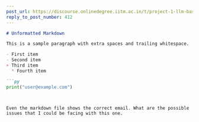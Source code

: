 ```yaml
---
post_url: https://discourse.onlinedegree.iitm.ac.in/t/project-1-llm-based-automation-agent-discussion-thread-tds-jan-2025/164277/413
reply_to_post_number: 412
---
```

```markdown
# Unformatted Markdown

This is a sample paragraph with extra spaces and trailing whitespace.

- First item
- Second item
+ Third item
  * Fourth item

```py
print("user@example.com")
```
```

  
Even the markdown file shows the correct email. What are the possible issues that I could be facing with this one.